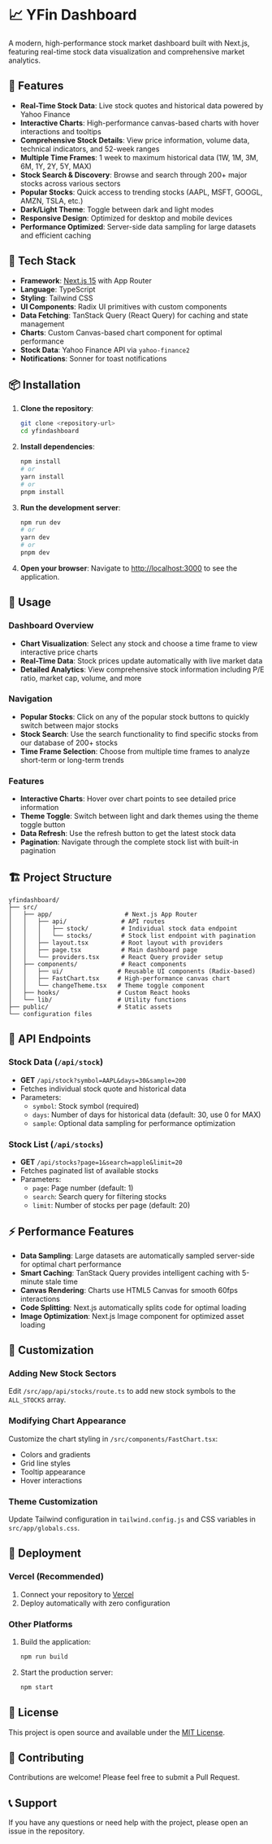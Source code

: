 # 📈 YFin Dashboard

A modern, high-performance stock market dashboard built with Next.js, featuring real-time stock data visualization and comprehensive market analytics.

## 🌟 Features

- **Real-Time Stock Data**: Live stock quotes and historical data powered by Yahoo Finance
- **Interactive Charts**: High-performance canvas-based charts with hover interactions and tooltips
- **Comprehensive Stock Details**: View price information, volume data, technical indicators, and 52-week ranges
- **Multiple Time Frames**: 1 week to maximum historical data (1W, 1M, 3M, 6M, 1Y, 2Y, 5Y, MAX)
- **Stock Search & Discovery**: Browse and search through 200+ major stocks across various sectors
- **Popular Stocks**: Quick access to trending stocks (AAPL, MSFT, GOOGL, AMZN, TSLA, etc.)
- **Dark/Light Theme**: Toggle between dark and light modes
- **Responsive Design**: Optimized for desktop and mobile devices
- **Performance Optimized**: Server-side data sampling for large datasets and efficient caching

## 🚀 Tech Stack

- **Framework**: [Next.js 15](https://nextjs.org/) with App Router
- **Language**: TypeScript
- **Styling**: Tailwind CSS
- **UI Components**: Radix UI primitives with custom components
- **Data Fetching**: TanStack Query (React Query) for caching and state management
- **Charts**: Custom Canvas-based chart component for optimal performance
- **Stock Data**: Yahoo Finance API via `yahoo-finance2`
- **Notifications**: Sonner for toast notifications

## 📦 Installation

1. **Clone the repository**:

   ```bash
   git clone <repository-url>
   cd yfindashboard
   ```

2. **Install dependencies**:

   ```bash
   npm install
   # or
   yarn install
   # or
   pnpm install
   ```

3. **Run the development server**:

   ```bash
   npm run dev
   # or
   yarn dev
   # or
   pnpm dev
   ```

4. **Open your browser**:
   Navigate to [http://localhost:3000](http://localhost:3000) to see the application.

## 🎯 Usage

### Dashboard Overview

- **Chart Visualization**: Select any stock and choose a time frame to view interactive price charts
- **Real-Time Data**: Stock prices update automatically with live market data
- **Detailed Analytics**: View comprehensive stock information including P/E ratio, market cap, volume, and more

### Navigation

- **Popular Stocks**: Click on any of the popular stock buttons to quickly switch between major stocks
- **Stock Search**: Use the search functionality to find specific stocks from our database of 200+ stocks
- **Time Frame Selection**: Choose from multiple time frames to analyze short-term or long-term trends

### Features

- **Interactive Charts**: Hover over chart points to see detailed price information
- **Theme Toggle**: Switch between light and dark themes using the theme toggle button
- **Data Refresh**: Use the refresh button to get the latest stock data
- **Pagination**: Navigate through the complete stock list with built-in pagination

## 🏗️ Project Structure

```
yfindashboard/
├── src/
│   ├── app/                    # Next.js App Router
│   │   ├── api/               # API routes
│   │   │   ├── stock/         # Individual stock data endpoint
│   │   │   └── stocks/        # Stock list endpoint with pagination
│   │   ├── layout.tsx         # Root layout with providers
│   │   ├── page.tsx           # Main dashboard page
│   │   └── providers.tsx      # React Query provider setup
│   ├── components/            # React components
│   │   ├── ui/               # Reusable UI components (Radix-based)
│   │   ├── FastChart.tsx     # High-performance canvas chart
│   │   └── changeTheme.tsx   # Theme toggle component
│   ├── hooks/                # Custom React hooks
│   └── lib/                  # Utility functions
├── public/                   # Static assets
└── configuration files
```

## 🔧 API Endpoints

### Stock Data (`/api/stock`)

- **GET** `/api/stock?symbol=AAPL&days=30&sample=200`
- Fetches individual stock quote and historical data
- Parameters:
  - `symbol`: Stock symbol (required)
  - `days`: Number of days for historical data (default: 30, use 0 for MAX)
  - `sample`: Optional data sampling for performance optimization

### Stock List (`/api/stocks`)

- **GET** `/api/stocks?page=1&search=apple&limit=20`
- Fetches paginated list of available stocks
- Parameters:
  - `page`: Page number (default: 1)
  - `search`: Search query for filtering stocks
  - `limit`: Number of stocks per page (default: 20)

## ⚡ Performance Features

- **Data Sampling**: Large datasets are automatically sampled server-side for optimal chart performance
- **Smart Caching**: TanStack Query provides intelligent caching with 5-minute stale time
- **Canvas Rendering**: Charts use HTML5 Canvas for smooth 60fps interactions
- **Code Splitting**: Next.js automatically splits code for optimal loading
- **Image Optimization**: Next.js Image component for optimized asset loading

## 🎨 Customization

### Adding New Stock Sectors

Edit `/src/app/api/stocks/route.ts` to add new stock symbols to the `ALL_STOCKS` array.

### Modifying Chart Appearance

Customize the chart styling in `/src/components/FastChart.tsx`:

- Colors and gradients
- Grid line styles
- Tooltip appearance
- Hover interactions

### Theme Customization

Update Tailwind configuration in `tailwind.config.js` and CSS variables in `src/app/globals.css`.

## 🚀 Deployment

### Vercel (Recommended)

1. Connect your repository to [Vercel](https://vercel.com)
2. Deploy automatically with zero configuration

### Other Platforms

1. Build the application:

   ```bash
   npm run build
   ```

2. Start the production server:
   ```bash
   npm start
   ```

## 📄 License

This project is open source and available under the [MIT License](LICENSE).

## 🤝 Contributing

Contributions are welcome! Please feel free to submit a Pull Request.

## 📞 Support

If you have any questions or need help with the project, please open an issue in the repository.
